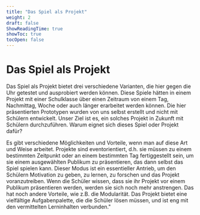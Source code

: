 ```yaml
---
title: "Das Spiel als Projekt"
weight: 2
draft: false
ShowReadingTime: true
showToc: true
tocOpen: false
---
```


# Das Spiel als Projekt
Das Spiel als Projekt bietet drei verschiedene Varianten, die hier gegen die Uhr getestet und ausprobiert werden können. Diese Spiele hätten in einem Projekt mit einer Schulklasse über einen Zeitraum von einem Tag, Nachmittag, Woche oder auch länger erarbeitet werden können. Die hier präsentierten Prototypen wurden von uns selbst erstellt und nicht mit Schülern entwickelt. Unser Ziel ist es, ein solches Projekt in Zukunft mit Schülern durchzuführen. Warum eignet sich dieses Spiel oder Projekt dafür?

Es gibt verschiedene Möglichkeiten und Vorteile, wenn man auf diese Art und Weise arbeitet. Projekte sind eventorientiert, d.h. sie müssen zu einem bestimmten Zeitpunkt oder an einem bestimmten Tag fertiggestellt sein, um sie einem ausgewählten Publikum zu präsentieren, das dann selbst das Spiel spielen kann. Dieser Modus ist ein essentieller Antrieb, um den Schülern Motivation zu geben, zu lernen, zu forschen und das Projekt voranzutreiben. Wenn die Schüler wissen, dass sie ihr Projekt vor einem Publikum präsentieren werden, werden sie sich noch mehr anstrengen. Das hat noch andere Vorteile, wie z.B. die Modularität. Das Projekt bietet eine vielfältige Aufgabenpalette, die die Schüler lösen müssen, und ist eng mit den vermittelten Lerninhalten verbunden."